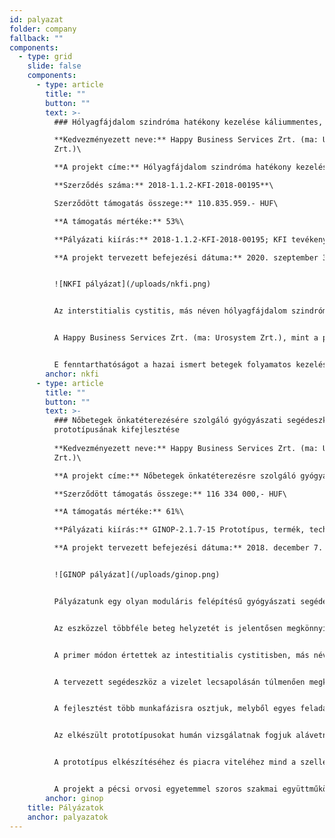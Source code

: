 ```yaml
---
id: palyazat
folder: company
fallback: ""
components:
  - type: grid
    slide: false
    components:
      - type: article
        title: ""
        button: ""
        text: >-
          ### Hólyagfájdalom szindróma hatékony kezelése káliummentes, nyújtott hatóanyagleadású készítménnyel

          **Kedvezményezett neve:** Happy Business Services Zrt. (ma: Urosystem
          Zrt.)\

          **A projekt címe:** Hólyagfájdalom szindróma hatékony kezelése kálium mentes, nyújtott hatóanyag leadású készítménnyel\

          **Szerződés száma:** 2018-1.1.2-KFI-2018-00195**\

          Szerződött támogatás összege:** 110.835.959.- HUF\

          **A támogatás mértéke:** 53%\

          **Pályázati kiírás:** 2018-1.1.2-KFI-2018-00195; KFI tevékenységének támogatása\

          **A projekt tervezett befejezési dátuma:** 2020. szeptember 30.


          ![NKFI pályázat](/uploads/nkfi.png)


          Az interstitialis cystitis, más néven hólyagfájdalom szindróma (közkeletű rövidítése: IC/BPS) egy igen ritkán diagnosztizált, gyógyíthatatlan hólyagbetegség, amely a legújabb adatok alapján sokkal több embert érint a nyilvántartásokhoz képest. E fájdalmas, kellemetlen tünetekkel járó hólyagbetegséget ugyanis az orvosi gyakorlat során sokszor csak évek múltán vagy egyáltalán nem ismerik fel, így a tünetek éveken keresztül megmaradnak, súlyosbodnak, ami a betegek tartós szenvedéséhez és rendkívül rossz életminőséghez vezet. A nemzetközi adatok alapján az IC/BPS állapotban szenvedő betegek száma igen magas (hazánkban minimum 20 000 fő), és e betegség csak mintegy 1-2%-ban kerül diagnosztizálásra. Komoly probléma, hogy jelenleg nincs semmilyen megbízható, orálisan adminisztrált gyógyszer a betegség kezelésére. E hiány pótlására egy olyan hatékony gyógyszer, táplálékkiegészítő, illetve gyógyhatású, nem gyógyszernek minősülő készítmény kifejlesztését tűztük ki célul, amely jelentősen enyhíti a tüneteket és nem rendelkezik káros mellékhatásokkal. Előzetes vizsgálataink alapján a megoldás egy 500 mg káliummentes citrát hatóanyag-tartalmú nyújtott hatóanyag leadású tabletta formájú táplálék-kiegészítő, illetve gyógyhatású, nem gyógyszernek minősülő készítmény; ennek kutatása, kifejlesztése, iparjogvédelme jelen projekt tárgya. Jelenleg nincs olyan – az IC/BPS indikáció kezelésére alkalmas – törzskönyvezett gyógyszerkészítmény, amely rendelkezne az említett tulajdonságokkal. Figyelembe véve a citrátkészítmények gyors felezési idejét, illetve az IC/BPS kezelésnél elvárt folyamatosan semleges közeli pH-jú vizeletet, szükségszerűnek láttuk egy olyan új készítmény kifejlesztését, amely a világon egyedülálló módon biztosítja a nap 24 órájában azt a kémhatást, mellyel az IC/BPS betegek tünetei tartósan enyhíthetőek. A készítményünk nem tartalmaz káliumiont, amely tapasztalataink szerint fokozza a hólyagirritációt. A nyújtott hatóanyag leadásnak köszönhetően a betegeknek csupán 2x1 napi adagolást kell alkalmazniuk, a semleges közeli vizelet pH-t biztosítandó. A kutatási projekt vezetője az a Dr. Lovász Sándor, aki az IC/BPS legismertebb és legelismertebb hazai kutatója. Elsősorban az ő szakmai eredményeire támaszkodva fog a projekt megvalósulni. 


          A Happy Business Services Zrt. (ma: Urosystem Zrt.), mint a projekt megvalósítója, rendelkezik mindazon szakmai, illetve infrastrukturális háttérrel, amely a projekt megvalósításához és a hosszú távú fenntartáshoz szükséges. 


          E fenntarthatóságot a hazai ismert betegek folyamatos kezelésével, illetve a magyar és nemzetközi betegképviseleti szervezetek segítségével az előzetesen felmért megrendelések alapján látjuk biztosítva. Célunk, hogy a projekt megvalósítása során a termék kifejlesztése és engedélyezése megtörténjen, és alkalmassá váljon a sorozatgyártásra. A betegszám ismeretében – az érintettek száma a világon többmillióra tehető – a készítmény, illetve a terápia várhatóan gyorsan elterjed, hiszen jelenleg nincs az IC betegek savas vizeletének savasságát a pH beállításával egyenletesen csökkentő, az állandó fájdalmat tartósan enyhítő megoldás. A hagyományos lúgosító tabletták ugyanis nem csökkentik hatékonyan a fájdalmat: nem biztosítanak egyenletes vizelet pH-t, és a káliumtartalom miatt a hólyagirritáció és a fájdalom folyamatosan jelentkezik.
        anchor: nkfi
      - type: article
        title: ""
        button: ""
        text: >-
          ### Nőbetegek önkatéterezésére szolgáló gyógyászati segédeszköz
          prototípusának kifejlesztése
          
          **Kedvezményezett neve:** Happy Business Services Zrt. (ma: Urosystem
          Zrt.)\

          **A projekt címe:** Nőbetegek önkatéterezésre szolgáló gyógyászati segédeszköz prototípusának kifejlesztése\

          **Szerződött támogatás összege:** 116 334 000,- HUF\

          **A támogatás mértéke:** 61%\

          **Pályázati kiírás:** GINOP-2.1.7-15 Prototípus, termék, technológia-, és szolgáltatásfejlesztés\

          **A projekt tervezett befejezési dátuma:** 2018. december 7.


          ![GINOP pályázat](/uploads/ginop.png)


          Pályázatunk egy olyan moduláris felépítésű gyógyászati segédeszköz prototípusának kifejlesztését célozza meg, amely a nőbetegek önkatéterezését nagymértékben megkönnyíti. Gyorsabbá, egyszerűbbé és biztonságosabbá teszi a katéter bevezetését, így sok olyan beteg is élvezheti az önkatéterezés előnyeit, akik eddig nem tudták megtanulni vagy kivitelezni azt.


          Az eszközzel többféle beteg helyzetét is jelentősen megkönnyíthetjük: azokét, akik rendszeres hólyagcsapolásra szorulnak, akik gyógyszeres hólyagkezelésre szorulnak, és akik mindkettőt igénylik.


          A primer módon értettek az intestitialis cystitisben, más néven hólyagfájdalom szindrómában (közkeletű rövidítése: IC/BPS) szenvedők. Az ő rendszeres katéterezésük komoly fájdalommal, és fertőzésveszéllyel jár, ráadásul minden kezelés orvosi beavatkozást (katéterbevezetést) igényel. Az érintettek száma az USA-ban mintegy 5 millióra tehető. Magyarországon feltehetőleg legalább 20 000 fő szenved IC/BPS-ben – a pontos adat nem ismert, mivel a betegséget sajnos rendkívül ritkán diagnosztizálják. 


          A tervezett segédeszköz a vizelet lecsapolásán túlmenően megkönnyíti a hólyag gyógyszeres kezelését (katéteren keresztül, gyógyszeroldattal történő feltöltését), valamint lehetővé teszi az általunk már szabadalmi bejelentéssel védett katéter nélküli hólyagkezelés módszerének alkalmazását is. Eszközünk segítségével a katéterezést vagy a húgyhólyag katéter nélküli feltöltését a nőbeteg önállóan, orvosi beavatkozás nélkül el tudja végezni. Az eszköz pontos, gyors katéter bevezetést, és csökkentett fertőződési veszélyt biztosít.


          A fejlesztést több munkafázisra osztjuk, melyből egyes feladatok párhuzamosan zajlanak. Az első és legfontosabb maga a prototípus megtervezése és kifejlesztése. Már ezen munkaszakasszal párhuzamosan megkezdődött a marketing tevékenység a marketing tanulmány elkészítése, melynek célja egyrészt a tervezés során meghatározandó célirányok érvényesítése, másrészt azon piac felmérése, ahol a prototípus sikerrel alkalmazható lehet.


          Az elkészült prototípusokat humán vizsgálatnak fogjuk alávetni. A több hónapos tesztelés során a kiválasztott alanyok egyrészt kérdőívvel segítik munkánkat, másrészt az orvosi vizsgálatok és visszajelzések adják meg majd az eredményeket. A tesztelésnek köszönhetően várhatóan az ergonómiailag legjobb termék kerül majd gyártásra.


          A prototípus elkészítéséhez és piacra viteléhez mind a szellemi, mind pedig a szükséges infrastrukturális háttér biztosított.


          A projekt a pécsi orvosi egyetemmel szoros szakmai együttműködésben, pécsi telephelyünkön valósul meg.
        anchor: ginop
    title: Pályázatok
    anchor: palyazatok
---
```

